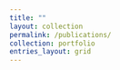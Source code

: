 ```yaml
---
title: ""
layout: collection
permalink: /publications/
collection: portfolio
entries_layout: grid
---
```


